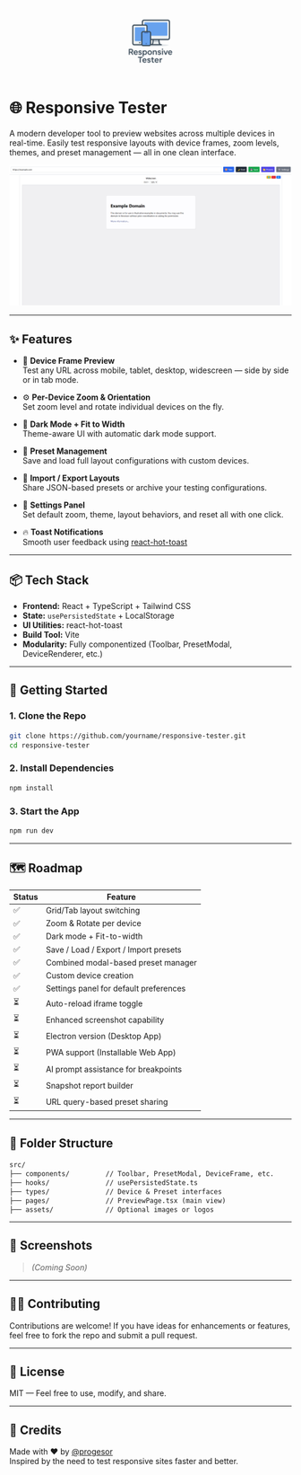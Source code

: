<p align="center">
  <img src="./public/logo.png" alt="Responsive Tester Logo" width="120" />
</p>

# 🌐 Responsive Tester

A modern developer tool to preview websites across multiple devices in real-time. Easily test responsive layouts with device frames, zoom levels, themes, and preset management — all in one clean interface.

![Preview Screenshot](./screenshot.png)

---

## ✨ Features

- 📱 **Device Frame Preview**  
  Test any URL across mobile, tablet, desktop, widescreen — side by side or in tab mode.

- ⚙️ **Per-Device Zoom & Orientation**  
  Set zoom level and rotate individual devices on the fly.

- 🎨 **Dark Mode + Fit to Width**  
  Theme-aware UI with automatic dark mode support.

- 💾 **Preset Management**  
  Save and load full layout configurations with custom devices.

- 🔁 **Import / Export Layouts**  
  Share JSON-based presets or archive your testing configurations.

- 🔧 **Settings Panel**  
  Set default zoom, theme, layout behaviors, and reset all with one click.

- 🔥 **Toast Notifications**  
  Smooth user feedback using [react-hot-toast](https://react-hot-toast.com)

---

## 📦 Tech Stack

- **Frontend:** React + TypeScript + Tailwind CSS  
- **State:** `usePersistedState` + LocalStorage  
- **UI Utilities:** react-hot-toast  
- **Build Tool:** Vite  
- **Modularity:** Fully componentized (Toolbar, PresetModal, DeviceRenderer, etc.)

---

## 🚀 Getting Started

### 1. Clone the Repo

```bash
git clone https://github.com/yourname/responsive-tester.git
cd responsive-tester
```

### 2. Install Dependencies

```bash
npm install
```

### 3. Start the App

```bash
npm run dev
```

---

## 🗺️ Roadmap

| Status | Feature |
|--------|---------|
| ✅ | Grid/Tab layout switching |
| ✅ | Zoom & Rotate per device |
| ✅ | Dark mode + Fit-to-width |
| ✅ | Save / Load / Export / Import presets |
| ✅ | Combined modal-based preset manager |
| ✅ | Custom device creation |
| ✅ | Settings panel for default preferences |
| ⏳ | Auto-reload iframe toggle |
| ⏳ | Enhanced screenshot capability |
| ⏳ | Electron version (Desktop App) |
| ⏳ | PWA support (Installable Web App) |
| ⏳ | AI prompt assistance for breakpoints |
| ⏳ | Snapshot report builder |
| ⏳ | URL query-based preset sharing |

---

## 📂 Folder Structure

```
src/
├── components/         // Toolbar, PresetModal, DeviceFrame, etc.
├── hooks/              // usePersistedState.ts
├── types/              // Device & Preset interfaces
├── pages/              // PreviewPage.tsx (main view)
├── assets/             // Optional images or logos
```

---

## 📸 Screenshots

> _(Coming Soon)_

---

## 👨‍💻 Contributing

Contributions are welcome! If you have ideas for enhancements or features, feel free to fork the repo and submit a pull request.

---

## 📝 License

MIT — Feel free to use, modify, and share.

---

## 🤝 Credits

Made with ❤️ by [@progesor](https://github.com/progesor)  
Inspired by the need to test responsive sites faster and better.

